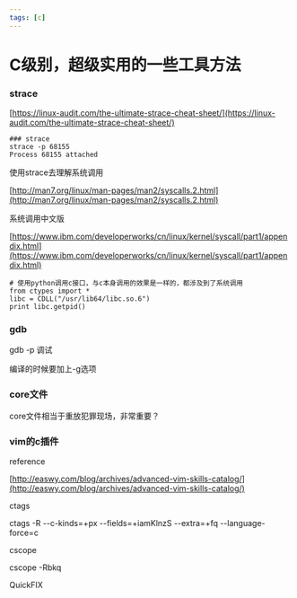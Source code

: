 ```yaml
---
tags: [c]
---
```

# C级别，超级实用的一些工具方法

### strace

[https://linux-audit.com/the-ultimate-strace-cheat-sheet/](https://linux-audit.com/the-ultimate-strace-cheat-sheet/)

```
### strace
strace -p 68155
Process 68155 attached
```
使用strace去理解系统调用

[http://man7.org/linux/man-pages/man2/syscalls.2.html](http://man7.org/linux/man-pages/man2/syscalls.2.html)

系统调用中文版

[https://www.ibm.com/developerworks/cn/linux/kernel/syscall/part1/appendix.html](https://www.ibm.com/developerworks/cn/linux/kernel/syscall/part1/appendix.html)

```
# 使用python调用c接口，与c本身调用的效果是一样的，都涉及到了系统调用
from ctypes import *
libc = CDLL("/usr/lib64/libc.so.6")
print libc.getpid()

```


### gdb
gdb -p 调试

编译的时候要加上-g选项


### core文件
core文件相当于重放犯罪现场，非常重要？

###


### vim的c插件
reference

[http://easwy.com/blog/archives/advanced-vim-skills-catalog/](http://easwy.com/blog/archives/advanced-vim-skills-catalog/)

ctags

ctags -R --c-kinds=+px --fields=+iamKlnzS --extra=+fq --language-force=c

cscope

cscope -Rbkq

QuickFIX
